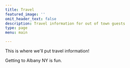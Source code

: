 ```yaml
---
title: Travel
featured_image: ''
omit_header_text: false
description: Travel information for out of town guests
type: page
menu: main

---
```



This is where we'll put travel information!

Getting to Albany NY is fun.